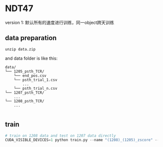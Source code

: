 # NDT47
version 1: 默认所有的速度进行训练，同一object跨天训练

## data preparation
```
unzip data.zip
```
and data folder is like this:
```
data/
└── 1205_psth_TCR/
    └── end_pos.csv
    └── psth_trial_1.csv
        ...
    └── psth_trial_n.csv
└── 1207_psth_TCR/
    ...
└── 1208_psth_TCR/
    ...
        	
```

## train
```python
# train on 1208 data and test on 1207 data directly
CUDA_VISIBLE_DEVICES=1 python train.py --name "(1208)_(1205)_zscore" --normalize_method zscore --trainval_root_dirs '1208' --test_root_dirs '1205'

```